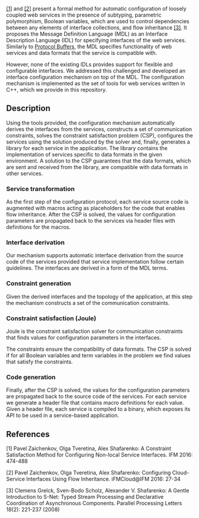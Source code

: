 [[1]](#ifm2016) and [[2]](#ifmcloud2016) present a formal method for automatic
configuration of loosely coupled web services in the presence of subtyping,
parametric polymorphism, Boolean variables, which are used to control
dependencies between any elements of interface collections, and flow
inheritance [[3]](#ppl2008).  It proposes the Message Definition Language (MDL)
as an Interface Description Language (IDL) for specifying interfaces of the web
services.  Similarly to [Protocol
Buffers](https://developers.google.com/protocol-buffers/), the MDL specifies
functionality of web services and data formats that the service is compatible
with.

However, none of the existing IDLs provides support for flexible and
configurable interfaces.  We addressed this challenged and developed an
interface configuration mechanism on top of the MDL.  The configuration
mechanism is implemented as the set of tools for web services written in C++,
which we provide in this repository.

## Description

Using the tools provided, the configuration mechanism automatically derives the
interfaces from the services, constructs a set of communication constraints,
solves the constraint satisfaction problem (CSP), configures the services using
the solution produced by the solver and, finally, generates a library for each
service in the application.  The library contains the implementation of
services specific to data formats in the given environment.  A solution to the
CSP guarantees that the data formats, which are sent and received from the
library, are compatible with data formats in other services.

### Service transformation

As the first step of the configuration protocol, each service source code is
augmented with macros acting as placeholders for the code that enables flow
inheritance. After the CSP is solved, the values for configuration parameters
are propagated back to the services via header files with definitions for the
macros.

### Interface derivation

Our mechanism supports automatic interface derivation from the source code of
the services provided that service implementation follow certain guidelines.
The interfaces are derived in a form of the MDL terms.

### Constraint generation

Given the derived interfaces and the topology of the application, at this step
the mechanism constructs a set of the communication constraints.

### Constraint satisfaction (Joule)

Joule is the constraint satisfaction solver for communication constraints that
finds values for configuration parameters in the interfaces.

The constraints ensure the compatibility of data formats.  The CSP is solved if
for all Boolean variables and term variables in the problem we find values that
satisfy the constraints.

### Code generation

Finally, after the CSP is solved, the values for the configuration parameters
are propagated back to the source code of the services.  For each service we
generate a header file that contains macro definitions for each value.  Given
a header file, each service is compiled to a binary, which exposes its API to
be used in a service-based application.

## References

<a name="ifm2016">[1]</a> Pavel Zaichenkov, Olga Tveretina, Alex Shafarenko:
A Constraint Satisfaction Method for Configuring Non-local Service Interfaces.
IFM 2016: 474-488

<a name="ifmcloud2016">[2]</a> Pavel Zaichenkov, Olga Tveretina, Alex
Shafarenko: Configuring Cloud-Service Interfaces Using Flow Inheritance.
iFMCloud@IFM 2016: 27-34

<a name="ppl2008">[3]</a> Clemens Grelck, Sven-Bodo Scholz, Alexander V.
Shafarenko: A Gentle Introduction to S-Net: Typed Stream Processing and
Declarative Coordination of Asynchronous Components. Parallel Processing
Letters 18(2): 221-237 (2008)

